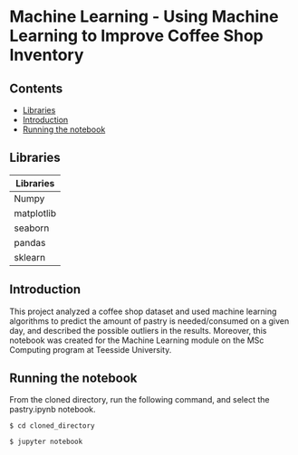 # Machine Learning - Using Machine Learning to Improve Coffee Shop Inventory
 <!-- omit in toc -->

## Contents  <!-- omit in toc -->
 
 - [Libraries](#libraries)
 - [Introduction](#introduction)
 - [Running the notebook](#runningthenotebook)
 
## Libraries
| Libraries |
| ------------------------------ |
| Numpy |
| matplotlib |
| seaborn |
| pandas |
| sklearn |


## Introduction

This project analyzed a coffee shop dataset and used machine learning algorithms to predict the amount of pastry is needed/consumed on a given day, and described the possible outliers in the results. Moreover, this notebook was created for the Machine Learning module on the MSc Computing program at Teesside University.

## Running the notebook
From the cloned directory, run the following command, and select the pastry.ipynb notebook.

    $ cd cloned_directory
    
    $ jupyter notebook
